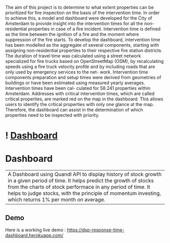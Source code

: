 The aim of this project is to determine to what extent properties can be prioritized for fire inspection on the basis of the intervention time. In order to achieve this, a model and dashboard were developed for the City of Amsterdam to provide insight into the intervention times for all the non-residential properties in case of a fire incident. Intervention time is defined as the time between the ignition of a fire and the moment where suppression of the fire starts. To develop the dashboard, intervention time has been modelled as the aggregate of several components, starting with assigning non-residential properties to their respective fire station districts. The duration of travel time was calculated using a street network specialized for fire trucks based on OpenStreetMap (OSM), by recalculating speeds using a fire truck velocity profile and by including roads that are only used by emergency services to the net- work. Intervention time components preparation and setup times were derived from geometries of buildings or have been estimated using measured yearly averages. Intervention times have been cal- culated for 58.241 properties within Amsterdam. Addresses with critical intervention times, which are called critical properties, are marked red on the map in the dashboard. This allows users to identify the critical properties with only one glance at the map. Therefore, the dashboard can assist in the determination of which properties need to be inspected with priority.


# ! [Dashboard](https://user-images.githubusercontent.com/51342082/112936520-43f75700-9126-11eb-9e47-ccbbea3ac036.png)

# Dashboard
<table>
<tr>
<td>
  A Dashboard using Quandl API to display history of stock growth in a given period of time. It helps predict the growth of stocks from the  charts of stock performace in any period of time. It helps to judge stocks, with the principle of momentum investing, which returns 1% per month on average.
</td>
</tr>
</table>


## Demo
Here is a working live demo :  https://dsp-response-time-dashboard.herokuapp.com/
